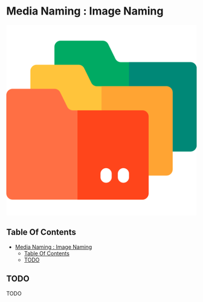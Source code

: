 # Media Naming : Image Naming

![Icon](../icon.png)

## Table Of Contents

- [Media Naming : Image Naming](#media-naming--image-naming)
  - [Table Of Contents](#table-of-contents)
  - [TODO](#todo)

## TODO

TODO
